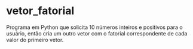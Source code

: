 # vetor_fatorial
Programa em Python que solicita 10 números inteiros e positivos para o usuário, então cria um outro vetor com o fatorial correspondente de cada valor do primeiro vetor.
